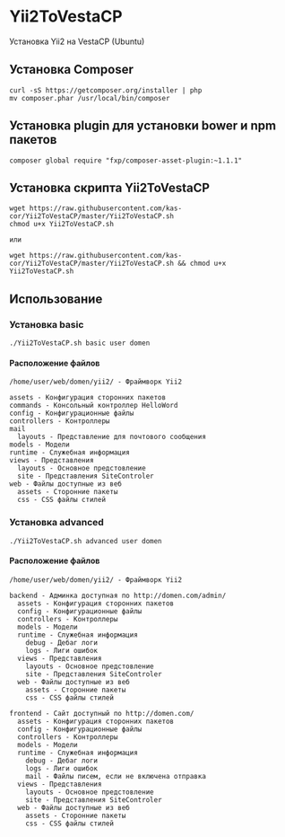# Yii2ToVestaCP
Установка Yii2 на VestaCP (Ubuntu)

## Установка Composer
```
curl -sS https://getcomposer.org/installer | php
mv composer.phar /usr/local/bin/composer
```

## Установка plugin для установки bower и npm пакетов
```
composer global require "fxp/composer-asset-plugin:~1.1.1"
```

## Установка скрипта Yii2ToVestaCP
```
wget https://raw.githubusercontent.com/kas-cor/Yii2ToVestaCP/master/Yii2ToVestaCP.sh
chmod u+x Yii2ToVestaCP.sh

или

wget https://raw.githubusercontent.com/kas-cor/Yii2ToVestaCP/master/Yii2ToVestaCP.sh && chmod u+x Yii2ToVestaCP.sh
```

## Использование

### Установка basic
```
./Yii2ToVestaCP.sh basic user domen
```

#### Расположение файлов

```
/home/user/web/domen/yii2/ - Фраймворк Yii2

assets - Конфигурация сторонних пакетов
commands - Консольный контроллер HelloWord
config - Конфигурационные файлы
controllers - Контроллеры
mail
  layouts - Представление для почтового сообщения
models - Модели
runtime - Служебная информация
views - Представления
  layouts - Основное предстовление
  site - Представления SiteControler
web - Файлы доступные из веб
  assets - Сторонние пакеты
  css - CSS файлы стилей
```

### Установка advanced
```
./Yii2ToVestaCP.sh advanced user domen
```

#### Расположение файлов

```
/home/user/web/domen/yii2/ - Фраймворк Yii2

backend - Админка доступная по http://domen.com/admin/
  assets - Конфигурация сторонних пакетов
  config - Конфигурационные файлы
  controllers - Контроллеры
  models - Модели
  runtime - Служебная информация
    debug - Дебаг логи
    logs - Лиги ошибок
  views - Представления
    layouts - Основное предстовление
    site - Представления SiteControler
  web - Файлы доступные из веб
    assets - Сторонние пакеты
    css - CSS файлы стилей

frontend - Сайт доступный по http://domen.com/
  assets - Конфигурация сторонних пакетов
  config - Конфигурационные файлы
  controllers - Контроллеры
  models - Модели
  runtime - Служебная информация
    debug - Дебаг логи
    logs - Лиги ошибок
    mail - Файлы писем, если не включена отправка
  views - Представления
    layouts - Основное предстовление
    site - Представления SiteControler
  web - Файлы доступные из веб
    assets - Сторонние пакеты
    css - CSS файлы стилей
```
